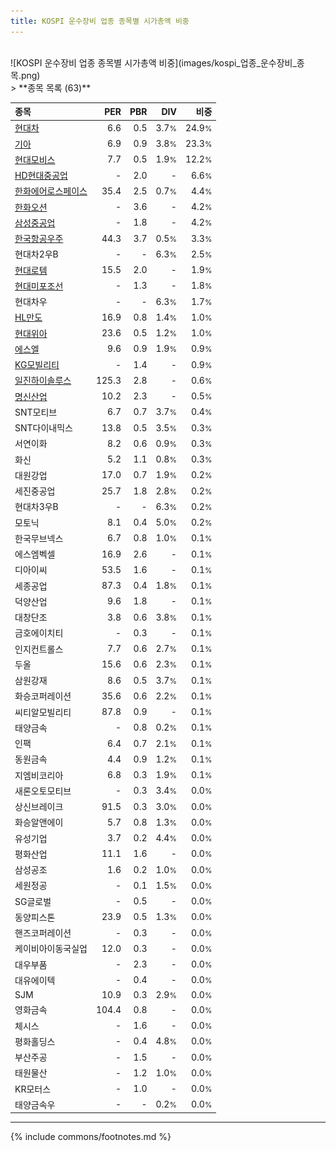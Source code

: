 ```yaml
---
title: KOSPI 운수장비 업종 종목별 시가총액 비중
---
```

<br>
![KOSPI 운수장비 업종 종목별 시가총액 비중](images/kospi_업종_운수장비_종목.png)
<br>
> **종목 목록 (63)**<a id="list"></a>

| **종목** | **PER** | **PBR** | **DIV** | **비중** |
| :------- | ------: | ------: | ------: | -------: |
| [현대차](/005380/) | 6.6 | 0.5 | 3.7<small>%</small> | 24.9<small>%</small> |
| [기아](/000270/) | 6.9 | 0.9 | 3.8<small>%</small> | 23.3<small>%</small> |
| [현대모비스](/012330/) | 7.7 | 0.5 | 1.9<small>%</small> | 12.2<small>%</small> |
| [HD현대중공업](/329180/) | - | 2.0 | - | 6.6<small>%</small> |
| [한화에어로스페이스](/012450/) | 35.4 | 2.5 | 0.7<small>%</small> | 4.4<small>%</small> |
| [한화오션](/042660/) | - | 3.6 | - | 4.2<small>%</small> |
| [삼성중공업](/010140/) | - | 1.8 | - | 4.2<small>%</small> |
| [한국항공우주](/047810/) | 44.3 | 3.7 | 0.5<small>%</small> | 3.3<small>%</small> |
| 현대차2우B | - | - | 6.3<small>%</small> | 2.5<small>%</small> |
| [현대로템](/064350/) | 15.5 | 2.0 | - | 1.9<small>%</small> |
| [현대미포조선](/010620/) | - | 1.3 | - | 1.8<small>%</small> |
| 현대차우 | - | - | 6.3<small>%</small> | 1.7<small>%</small> |
| [HL만도](/204320/) | 16.9 | 0.8 | 1.4<small>%</small> | 1.0<small>%</small> |
| [현대위아](/011210/) | 23.6 | 0.5 | 1.2<small>%</small> | 1.0<small>%</small> |
| [에스엘](/005850/) | 9.6 | 0.9 | 1.9<small>%</small> | 0.9<small>%</small> |
| [KG모빌리티](/003620/) | - | 1.4 | - | 0.9<small>%</small> |
| [일진하이솔루스](/271940/) | 125.3 | 2.8 | - | 0.6<small>%</small> |
| [명신산업](/009900/) | 10.2 | 2.3 | - | 0.5<small>%</small> |
| SNT모티브 | 6.7 | 0.7 | 3.7<small>%</small> | 0.4<small>%</small> |
| SNT다이내믹스 | 13.8 | 0.5 | 3.5<small>%</small> | 0.3<small>%</small> |
| 서연이화 | 8.2 | 0.6 | 0.9<small>%</small> | 0.3<small>%</small> |
| 화신 | 5.2 | 1.1 | 0.8<small>%</small> | 0.3<small>%</small> |
| 대원강업 | 17.0 | 0.7 | 1.9<small>%</small> | 0.2<small>%</small> |
| 세진중공업 | 25.7 | 1.8 | 2.8<small>%</small> | 0.2<small>%</small> |
| 현대차3우B | - | - | 6.3<small>%</small> | 0.2<small>%</small> |
| 모토닉 | 8.1 | 0.4 | 5.0<small>%</small> | 0.2<small>%</small> |
| 한국무브넥스 | 6.7 | 0.8 | 1.0<small>%</small> | 0.1<small>%</small> |
| 에스엠벡셀 | 16.9 | 2.6 | - | 0.1<small>%</small> |
| 디아이씨 | 53.5 | 1.6 | - | 0.1<small>%</small> |
| 세종공업 | 87.3 | 0.4 | 1.8<small>%</small> | 0.1<small>%</small> |
| 덕양산업 | 9.6 | 1.8 | - | 0.1<small>%</small> |
| 대창단조 | 3.8 | 0.6 | 3.8<small>%</small> | 0.1<small>%</small> |
| 금호에이치티 | - | 0.3 | - | 0.1<small>%</small> |
| 인지컨트롤스 | 7.7 | 0.6 | 2.7<small>%</small> | 0.1<small>%</small> |
| 두올 | 15.6 | 0.6 | 2.3<small>%</small> | 0.1<small>%</small> |
| 삼원강재 | 8.6 | 0.5 | 3.7<small>%</small> | 0.1<small>%</small> |
| 화승코퍼레이션 | 35.6 | 0.6 | 2.2<small>%</small> | 0.1<small>%</small> |
| 씨티알모빌리티 | 87.8 | 0.9 | - | 0.1<small>%</small> |
| 태양금속 | - | 0.8 | 0.2<small>%</small> | 0.1<small>%</small> |
| 인팩 | 6.4 | 0.7 | 2.1<small>%</small> | 0.1<small>%</small> |
| 동원금속 | 4.4 | 0.9 | 1.2<small>%</small> | 0.1<small>%</small> |
| 지엠비코리아 | 6.8 | 0.3 | 1.9<small>%</small> | 0.1<small>%</small> |
| 새론오토모티브 | - | 0.3 | 3.4<small>%</small> | 0.0<small>%</small> |
| 상신브레이크 | 91.5 | 0.3 | 3.0<small>%</small> | 0.0<small>%</small> |
| 화승알앤에이 | 5.7 | 0.8 | 1.3<small>%</small> | 0.0<small>%</small> |
| 유성기업 | 3.7 | 0.2 | 4.4<small>%</small> | 0.0<small>%</small> |
| 평화산업 | 11.1 | 1.6 | - | 0.0<small>%</small> |
| 삼성공조 | 1.6 | 0.2 | 1.0<small>%</small> | 0.0<small>%</small> |
| 세원정공 | - | 0.1 | 1.5<small>%</small> | 0.0<small>%</small> |
| SG글로벌 | - | 0.5 | - | 0.0<small>%</small> |
| 동양피스톤 | 23.9 | 0.5 | 1.3<small>%</small> | 0.0<small>%</small> |
| 핸즈코퍼레이션 | - | 0.3 | - | 0.0<small>%</small> |
| 케이비아이동국실업 | 12.0 | 0.3 | - | 0.0<small>%</small> |
| 대우부품 | - | 2.3 | - | 0.0<small>%</small> |
| 대유에이텍 | - | 0.4 | - | 0.0<small>%</small> |
| SJM | 10.9 | 0.3 | 2.9<small>%</small> | 0.0<small>%</small> |
| 영화금속 | 104.4 | 0.8 | - | 0.0<small>%</small> |
| 체시스 | - | 1.6 | - | 0.0<small>%</small> |
| 평화홀딩스 | - | 0.4 | 4.8<small>%</small> | 0.0<small>%</small> |
| 부산주공 | - | 1.5 | - | 0.0<small>%</small> |
| 태원물산 | - | 1.2 | 1.0<small>%</small> | 0.0<small>%</small> |
| KR모터스 | - | 1.0 | - | 0.0<small>%</small> |
| 태양금속우 | - | - | 0.2<small>%</small> | 0.0<small>%</small> |

---
{% include commons/footnotes.md %}